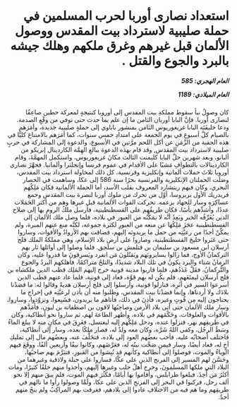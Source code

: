 <h1 dir="rtl">استعداد نصارى أوربا لحرب المسلمين في حملة صليبية لاسترداد بيت المقدس ووصول الألمان قبل غيرهم وغرق ملكهم وهلك جيشه بالبرد والجوع والقتل .</h1>

<h5 dir="rtl">العام الهجري:  585

العام الميلادي: 1189

</h5>

<p dir="rtl">كان وصولُ نبأ سقوط مملكةِ بيت المقدس إلى أوروبا كنتيجةٍ لمعركة حطين صاعِقًا لنصارى أوربا. فإنَّ البابا أوربان الثامن ما إن علم بما حدث حتى توفي من وقْعِ الصدمة. ودعا خليفَتَه البابا غريغوريوس الثامن بمنشور باباوي إلى حملةٍ صليبية جديدة، وأمَرَهم بالصيام كلَّ أسبوع في يوم الجمعة على امتدادِ خمس سنوات، كما أمَرَهم بالامتناع كليًّا في هذه الحقبة من الزَّمَنِ عن أكل اللحم مرَّتينِ في الأسبوع، والدعوة إلى المشاركة في حربٍ صليبية لاسترداد بيت المقدس, وقد قام بهذه الدعوة ببالغِ الهِمَّة الكاردينال إنريكو من ألبانو، وبعد شهرين حلَّ البابا كليمنت الثالث مكانَ غريغوريوس، واستكمل المهمَّةَ، وقام الكاردينالات بالتطوافِ مَشيًا على الأقدام في عموم فرنسا وإنجلترا وألمانيا. فجهَّزَ نصارى أوروبا ثلاثَ حملات ألمانية وإنكليزية وفرنسية، كل ذلك لمحاولة استرداد بيت المقدس، وصَلَت الحملتان الإنكليزية والفرنسية بحرًا سنة 586 إلى عكا، وساهمت في الحصار البحري، وكان فيهم ريتشارد المعروف بقلب الأسد، أما الحملة الألمانية فكان مَلِكُهم فريدريك الأول بربروسا، أوَّل من تحرك من ملوك أوربا لنصرة بيت المقدس وجمع عساكِرَه وسار للجهاد بزعمه. تحركت القوات الألمانية قبل غيرِها وهم من أكثر الحَمَلات عددًا، وأشدِّهم بأسًا، فكان طريقُهم على القسطنطينية، فأرسل ملكُ الروم بها إلى صلاح الدين يُعَرِّفُه الخبر ويَعِدُ أنَّه لا يمَكِّنُه من العبور في بلاده، فلما وصل ملك الألمان إلى القسطنطينية عجَزَ مَلِكُها عن منعه من العبورِ لكثرة جموعه، لكنَّه منع عنهم الميرة، ولم يمكِّنْ أحدًا من رعيَّتِه من حمل ما يريدونَه إليهم، فضاقت بهم الأزوادُ والأقوات، وساروا حتى عَبَروا خليجَ القسطنطينية، وصاروا على أرضِ بلاد الإسلام، وهي مملكةُ الملك قلج أرسلان ابن مسعود بن سليمان بن قتلمش بن سلجق. فلما وصلوا إلى أوائلها ثار بهم التركمانُ الأوج، فما زالوا يسايرونَهم ويَقتُلونَ مَن انفرد ويَسرِقونَ ما قدروا عليه، وكان الزمانُ شتاء والبرد يكونُ في تلك البلاد شديدًا، والثلجُ متراكمًا، فأهلكهم البردُ والجوع والتُّركمانُ، فقَلَّ عَدَدُهم، فلما قاربوا مدينة قونية خرج إليهم المَلِك قطب الدين ملكشاه بن قلج أرسلان ليمنَعَهم، فلم يكُن له بهم قوَّة، فعاد إلى قونية، فلما عاد عنهم قطب الدين أسرعوا السير في أثَرِه، فنازلوا قونية، وأرسلوا إلى قلج أرسلان هديةً وقالوا له: ما قصَدْنا بلادَك ولا أردناها، وإنما قصَدْنا بيت المقدس، وطلبوا منه أن يأذن لرعيَّتِه في إخراجِ ما يحتاجون إليه مِن قُوتٍ وغيره، فأذِنَ في ذلك، فأتاهم ما يريدون، فشَبِعوا، وتزوَّدوا، وساروا، وسار ملك الألمان حتى أتى بلاد الأرمن وصاحِبُها لافون بن اصطفانة بن ليون، فأمَدَّهم بالأقوات والعلوفات، وحَكَّمَهم في بلاده، وأظهر الطاعةَ لهم، ثم ساروا نحو أنطاكية، وكان في طريقِهم نهر، فنزلوا عنده، ودخل مَلِكُهم إليه ليغتسل، فغَرِقَ في مكانٍ منه لا يبلغ الماءُ وسَطَ الرجُل، وكفى اللهُ شَرَّه، وكان معه ولدٌ له، فصار ملكًا بعده، وسار إلى أنطاكية، فاختلف أصحابُه عليه، فأحب بعضُهم العود إلى بلاده، فتخَلَّفَ عنه، وبعضُهم مال إلى تمليكِ أخٍ له، فعاد أيضًا، وسار فيمن صَحَّت نيتُه له، فعَرَّضَهم، وكانوا نيفًا وأربعين ألفًا، ووقَعَ فيهم الوباءُ والموت، فوصلوا إلى أنطاكية وكأنهم قد نُبِشوا من القبورِ، فتبَرَّمَ بهم صاحبُها، وحَسَّنَ لهم المسير إلى الفرنج الذين على عكَّا، فساروا على جبلة ولاذقية وغيرهما من البلاد التي ملكها المسلمونَ، وخرج أهلُ حلب وغيرها إليهم، وأخذوا منهم خلقًا كثيرًا، ومات أكثَرُ مَن أُخِذَ، فبلغوا طرابلس، وأقاموا بها أيامًا، فكَثُرَ فيهم الموت، فلم يبقَ منهم إلا نحو ألف رجل، فركبوا في البحر إلى الفرنجِ الذين على عكا، ولَمَّا وصولوا رأوا ما نالهم في طريقِهم وما هم فيه من الاختلافِ عادوا إلى بلادهم، فغرقت بهم المراكِبُ ولم ينجُ منهم أحدٌ.</p></br>
